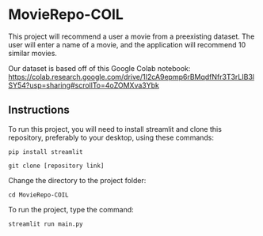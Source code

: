 # MovieRepo-COIL
This project will recommend a user a movie from a preexisting dataset. The user will enter a name of a movie, and the application will recommend 10 similar movies.

Our dataset is based off of this Google Colab notebook: https://colab.research.google.com/drive/1I2cA9epmp6rBMqdfNfr3T3rLIB3lSY54?usp=sharing#scrollTo=4oZOMXva3Ybk

## Instructions

To run this project, you will need to install streamlit and clone this repository, preferably to your desktop, using these commands:

```
pip install streamlit

git clone [repository link]
```

Change the directory to the project folder:

```
cd MovieRepo-COIL
```

To run the project, type the command:

```
streamlit run main.py
```


